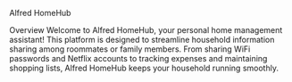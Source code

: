 Alfred HomeHub

Overview
Welcome to Alfred HomeHub, your personal home management assistant! This platform is designed to streamline household information sharing among roommates or family members. From sharing WiFi passwords and Netflix accounts to tracking expenses and maintaining shopping lists, Alfred HomeHub keeps your household running smoothly.